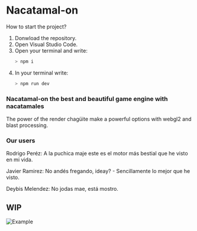# Nacatamal-on

How to start the project?
1) Donwload the repository.
2) Open Visual Studio Code.
3) Open your terminal and write: 
    ```bash
    > npm i
    ```
4) In your terminal write: 
    ```bash
    > npm run dev
    ```

### **Nacatamal-on** the best and beautiful game engine with nacatamales
The power of the render chagüite make a powerful options with webgl2 and blast processing.

### Our users
Rodrigo Peréz: A la puchica maje este es el motor más bestial que he visto en mi vida.

Javier Ramirez: No andés fregando, ideay? - Sencillamente lo mejor que he visto.

Deybis Melendez: No jodas mae, está mostro.

## WIP

![Example](https://i.gyazo.com/e33eefffd449f63fe0db7c4b9fff8afb.gif)
